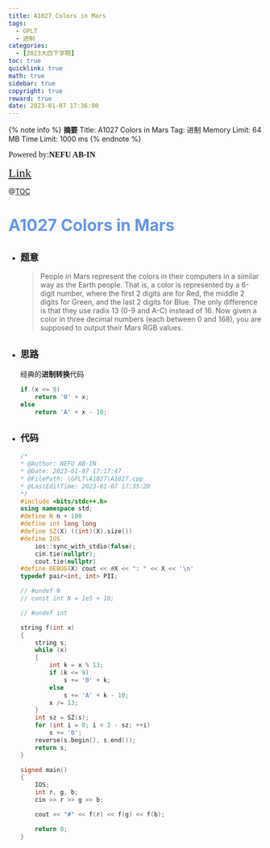 ```yaml
---
title: A1027 Colors in Mars
tags:
  - GPLT
  - 进制
categories:
  - [2023大四下学期]
toc: true
quicklink: true
math: true
sidebar: true
copyright: true
reward: true
date: 2023-01-07 17:36:00
---
```



{% note info %}
**摘要**
Title: A1027 Colors in Mars
Tag: 进制
Memory Limit: 64 MB
Time Limit: 1000 ms
{% endnote %}
<!-- more -->

<font size=3 face=楷体>Powered by:**NEFU AB-IN**</font>

<font color=#FFA500 size=5 face=楷体>[Link](https://pintia.cn/problem-sets/994805342720868352/exam/problems/994805470349344768)</font>

@[TOC](文章目录)

# <font color=#6495ED size=6>A1027 Colors in Mars</font>

* ## <font size=4 face=粗体>题意</font>

  >People in Mars represent the colors in their computers in a similar way as the Earth people. That is, a color is represented by a 6-digit number, where the first 2 digits are for Red, the middle 2 digits for Green, and the last 2 digits for Blue. The only difference is that they use radix 13 (0-9 and A-C) instead of 16. Now given a color in three decimal numbers (each between 0 and 168), you are supposed to output their Mars RGB values.

* ## <font size=4 face=粗体>思路</font>

  经典的**进制转换**代码
  ```cpp
  if (x <= 9)
      return '0' + x;
  else
      return 'A' + x - 10;
  ```

* ## <font size=4 face=粗体>代码</font>

  ```cpp
  /*
  * @Author: NEFU AB-IN
  * @Date: 2023-01-07 17:17:47
  * @FilePath: \GPLT\A1027\A1027.cpp
  * @LastEditTime: 2023-01-07 17:35:20
  */
  #include <bits/stdc++.h>
  using namespace std;
  #define N n + 100
  #define int long long
  #define SZ(X) ((int)(X).size())
  #define IOS                                                                                                            \
      ios::sync_with_stdio(false);                                                                                       \
      cin.tie(nullptr);                                                                                                  \
      cout.tie(nullptr)
  #define DEBUG(X) cout << #X << ": " << X << '\n'
  typedef pair<int, int> PII;

  // #undef N
  // const int N = 1e5 + 10;

  // #undef int

  string f(int x)
  {
      string s;
      while (x)
      {
          int k = x % 13;
          if (k <= 9)
              s += '0' + k;
          else
              s += 'A' + k - 10;
          x /= 13;
      }
      int sz = SZ(s);
      for (int i = 0; i < 2 - sz; ++i)
          s += '0';
      reverse(s.begin(), s.end());
      return s;
  }

  signed main()
  {
      IOS;
      int r, g, b;
      cin >> r >> g >> b;

      cout << "#" << f(r) << f(g) << f(b);

      return 0;
  }
  ```
